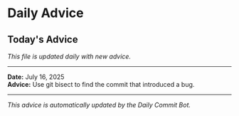 # Daily Advice

## Today's Advice
*This file is updated daily with new advice.*

---

**Date:** July 16, 2025  
**Advice:** Use git bisect to find the commit that introduced a bug.

---

*This advice is automatically updated by the Daily Commit Bot.*
